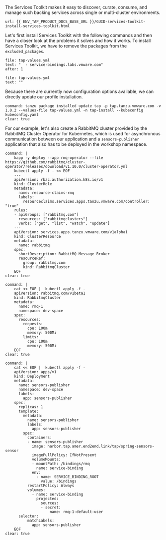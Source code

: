 The Services Toolkit makes it easy to discover, curate, consume, and manage such backing services across single or multi-cluster environments. 
```dashboard:open-url
url: {{ ENV_TAP_PRODUCT_DOCS_BASE_URL }}/GUID-services-toolkit-install-services-toolkit.html
```

Let's first install Services Toolkit with the following commands and then have a closer look at the problems it solves and how it works.
To install Services Toolkit, we have to remove the packages from the `excluded_packages`.
```editor:select-matching-text
file: tap-values.yml
text: "  - service-bindings.labs.vmware.com"
after: 1
```
```editor:replace-text-selection
file: tap-values.yml
text: ""
```

Because there are currently now configuration options available, we can directly update our profile installation.
```terminal:execute
command: tanzu package installed update tap -p tap.tanzu.vmware.com -v 1.0.2 --values-file tap-values.yml -n tap-install --kubeconfig kubeconfig.yaml
clear: true
```

For our example, let's also create a RabbitMQ cluster provided by the RabbitMQ Cluster Operator for Kubernetes, which is used for asynchronous communication between our application and a ```sensors-publisher``` application that also has to be deployed in the workshop namespace.

```terminal:execute
command: |
    kapp -y deploy --app rmq-operator --file https://github.com/rabbitmq/cluster-operator/releases/download/v1.10.0/cluster-operator.yml
    kubectl apply -f - << EOF
    ---
    apiVersion: rbac.authorization.k8s.io/v1
    kind: ClusterRole
    metadata:
      name: resource-claims-rmq
      labels:
        resourceclaims.services.apps.tanzu.vmware.com/controller: "true"
    rules:
    - apiGroups: ["rabbitmq.com"]
      resources: ["rabbitmqclusters"]
      verbs: ["get", "list", "watch", "update"]
    ---
    apiVersion: services.apps.tanzu.vmware.com/v1alpha1
    kind: ClusterResource
    metadata:
      name: rabbitmq
    spec:
      shortDescription: RabbitMQ Message Broker
      resourceRef:
        group: rabbitmq.com
        kind: RabbitmqCluster
    EOF
clear: true
```

```terminal:execute
command: |
    cat << EOF |  kubectl apply -f -
    apiVersion: rabbitmq.com/v1beta1
    kind: RabbitmqCluster
    metadata:
      name: rmq-1
      namespace: dev-space
    spec:
      resources:
        requests:
          cpu: 100m
          memory: 500Mi
        limits:
          cpu: 100m
          memory: 500Mi
    EOF
clear: true
```

```terminal:execute
command: |
    cat << EOF |  kubectl apply -f -
    apiVersion: apps/v1
    kind: Deployment
    metadata:
      name: sensors-publisher
      namespace: dev-space
      labels:
        app: sensors-publisher
    spec:
      replicas: 1
      template:
        metadata:
          name: sensors-publisher
          labels:
            app: sensors-publisher
        spec:
          containers:
          - name: sensors-publisher
            image: harbor.tap.amer.end2end.link/tap/spring-sensors-sensor
            imagePullPolicy: IfNotPresent
            volumeMounts:
            - mountPath: /bindings/rmq
              name: service-binding
            env:
              - name: SERVICE_BINDING_ROOT
                value: /bindings
          restartPolicy: Always
          volumes:
            - name: service-binding
              projected:
                sources:
                - secret:
                    name: rmq-1-default-user
      selector:
          matchLabels:
            app: sensors-publisher
    EOF
clear: true
```
